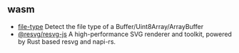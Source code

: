 ## wasm

- [file-type](https://github.com/sindresorhus/file-type) Detect the file type of a Buffer/Uint8Array/ArrayBuffer
- [@resvg/resvg-js](https://github.com/yisibl/resvg-js) A high-performance SVG renderer and toolkit, powered by Rust based resvg and napi-rs.
